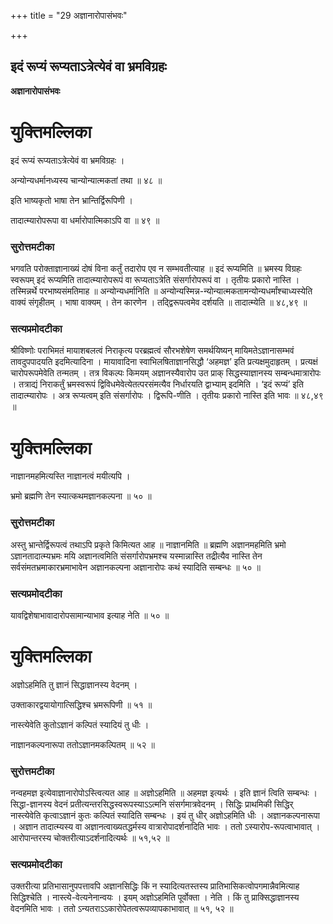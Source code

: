 +++
title = "29 अज्ञानारोपासंभवः"

+++


## इदं रूप्यं रूप्यताऽत्रेत्येवं वा भ्रमविग्रहः

**अज्ञानारोपासंभवः**

# **युक्तिमल्लिका**

इदं रूप्यं रूप्यताऽत्रेत्येवं वा भ्रमविग्रहः ।

अन्योन्यधर्मानध्यस्य चान्योन्यात्मकतां तथा ॥ ४८ ॥

इति भाष्यकृतो भाषा तेन भ्रान्तिर्द्विरूपिणी ।

तादात्म्यारोपरूपा वा धर्मारोपात्मिकाऽपि वा ॥ ४९ ॥

### **सुरोत्तमटीका**

भगवति परोक्ताज्ञानाख्यं दोषं विना कर्तुं तदारोप एव न सम्भवतीत्याह ॥ इदं रूप्यमिति ॥ भ्रमस्य विग्रहः स्वरूपम् इदं रूप्यमिति तादात्म्यारोपरूपं वा रूप्यताऽत्रेति संसर्गारोपरूपं वा । तृतीयः प्रकारो नास्ति । तस्मिन्नर्थे परभाष्यसंमतिमाह ॥ अन्योन्यधर्मानिति ॥ अन्योन्यस्मिन्न-न्योन्यात्मकतामन्योन्यधर्मांश्चाध्यस्येति वाक्यं संगृहीतम् । भाषा वाक्यम् । तेन कारणेन । तद्द्विरूपत्वमेव दर्शयति ॥ तादात्म्येति ॥ ४८,४९ ॥

### **सत्यप्रमोदटीका**

श्रीविष्णोः पराभिमतं मायाशबलत्वं निराकृत्य परब्रह्मत्वं सौरभशेषेण समर्थयिष्यन् मायिमतेऽज्ञानासम्भवं तावदुपपादयति इदमित्यादिना । मायावादिना स्वाभिलषिताज्ञानसिद्धौ ‘अहमज्ञ’ इति प्रत्यक्षमुदाहृतम् । प्रत्यक्षं चारोपरूपमेवेति तन्मतम् । तत्र विकल्पः किमयम् अज्ञानस्यैवारोप उत प्राक् सिद्धस्याज्ञानस्य सम्बन्धमात्रारोपः । तत्राद्यं निराकर्तुं भ्रमस्वरूपं द्विविधमेवेत्येतत्परसंमत्यैव निर्धारयति द्वाभ्याम् इदमिति । ‘इदं रूप्यं’ इति तादात्म्यारोपः । अत्र रूप्यत्वम् इति संसर्गारोपः । द्विरूपि-णीति । तृतीयः प्रकारो नास्ति इति भावः ॥ ४८,४९ ॥

# **युक्तिमल्लिका**

नाज्ञानमहमित्यस्ति नाज्ञानत्वं मयीत्यपि ।

भ्रमो ब्रह्मणि तेन स्यात्कथमज्ञानकल्पना ॥ ५० ॥

### **सुरोत्तमटीका**

अस्तु भ्रान्तेर्द्विरूपत्वं तथाऽपि प्रकृते किमित्यत आह ॥ नाज्ञानमिति ॥ ब्रह्मणि अज्ञानमहमिति भ्रमो ऽज्ञानतादात्म्यभ्रमः मयि अज्ञानत्वमिति संसर्गारोपभ्रमश्च यस्मान्नास्ति तद्रीत्यैव नास्ति तेन सर्वसंमतभ्रमाकारभ्रमाभावेन अज्ञानकल्पना अज्ञानारोपः कथं स्यादिति सम्बन्धः ॥ ५० ॥

### **सत्यप्रमोदटीका**

यावद्विशेषाभावादारोपसामान्याभाव इत्याह नेति ॥ ५० ॥

# **युक्तिमल्लिका**

अज्ञोऽहमिति तु ज्ञानं सिद्धाज्ञानस्य वेदनम् ।

उक्ताकारद्वयायोगात्सिद्धिश्च भ्रमरूपिणी ॥ ५१ ॥

नास्त्येवेति कुतोऽज्ञानं कल्पितं स्यादियं तु धीः ।

नाज्ञानकल्पनारूपा ततोऽज्ञानमकल्पितम् ॥ ५२ ॥

### **सुरोत्तमटीका**

नन्वहमज्ञ इत्येवाज्ञानारोपोऽस्त्वित्यत आह ॥ अज्ञोऽहमिति ॥ अहमज्ञ इत्यर्थः । इति ज्ञानं त्विति सम्बन्धः । सिद्धा-ज्ञानस्य वेदनं प्रतीत्यन्तरसिद्धस्वरूपस्याऽऽत्मनि संसर्गमात्रवेदनम् । सिद्धिः प्राथमिकी सिद्धिर् नास्त्येवेति कृत्वाऽज्ञानं कुतः कल्पितं स्यादिति सम्बन्धः । इयं तु धीर् अज्ञोऽहमिति धीः । अज्ञानकल्पनारूपा । अज्ञान तादात्म्यस्य वा अज्ञानत्वाख्यतद्धर्मस्य वात्रारोपादर्शनादिति भावः । ततो ऽस्यारोप-रूपत्वाभावात् । आरोपान्तरस्य चोक्तरीत्याऽदर्शनादित्यर्थः ॥ ५१,५२ ॥

### **सत्यप्रमोदटीका**

उक्तरीत्या प्रतिभासानुपपत्तावपि अज्ञानसिद्धिः किं न स्यादित्यतस्तस्य प्रातिभासिकत्वोपगमान्नैवमित्याह सिद्धिश्चेति । नास्त्ये-वेत्यनेनान्वयः । इयम् अज्ञोऽहमिति पूर्वोक्ता । नेति । किं तु प्राक्सिद्धाज्ञानस्य वेदनमिति भावः । ततो ऽन्यतराऽऽकारोपेतत्वरूपव्यापकाभावात् ॥ ५१, ५२ ॥

